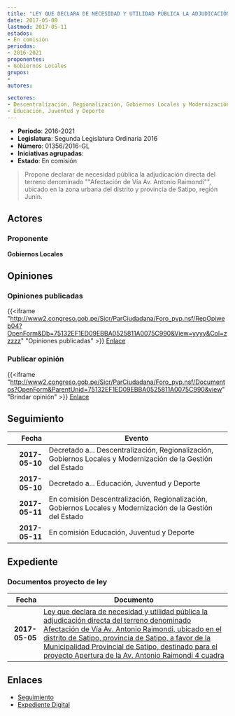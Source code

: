 ```yaml
---
title: "LEY QUE DECLARA DE NECESIDAD Y UTILIDAD PÚBLICA LA ADJUDICACIÓN DIRECTA DEL TERRENO DENOMINADO AFECTACIÓN DE VÍA AV. ANTONIO RAIMONDI UBICADO EN EL DISTRITO DE SATIPO, A FAVOR DE LA MUNICIPALIDAD PROVINCIA DE SATIPO, DESTINADO PARA EL PROYECTO APERTURA DE A AV. ANTONIO RAIMONDI"
date: 2017-05-08
lastmod: 2017-05-11
estados:
- En comisión
periodos:
- 2016-2021
proponentes:
- Gobiernos Locales
grupos:
- 
autores:

sectores:
- Descentralización, Regionalización, Gobiernos Locales y Modernización de la Gestión del Estado
- Educación, Juventud y Deporte
---
```

- **Periodo**: 2016-2021
- **Legislatura**: Segunda Legislatura Ordinaria 2016
- **Número**: 01356/2016-GL
- **Iniciativas agrupadas**: 
- **Estado**: En comisión

> Propone declarar de necesidad pública la adjudicación directa del terreno denominado ""Afectación de Vía Av. Antonio Raimondi"", ubicado en la zona urbana del distrito y provincia de Satipo, región Junín.


## Actores

### Proponente

**Gobiernos Locales**

## Opiniones

### Opiniones publicadas

{{<iframe "http://www2.congreso.gob.pe/Sicr/ParCiudadana/Foro_pvp.nsf/RepOpiweb04?OpenForm&Db=75132EF1ED09EBBA0525811A0075C990&View=yyyy&Col=zzzzz" "Opiniones publicadas" >}}
[Enlace](http://www2.congreso.gob.pe/Sicr/ParCiudadana/Foro_pvp.nsf/RepOpiweb04?OpenForm&Db=75132EF1ED09EBBA0525811A0075C990&View=yyyy&Col=zzzzz)

### Publicar opinión

{{<iframe "http://www2.congreso.gob.pe/Sicr/ParCiudadana/Foro_pvp.nsf/Documentos?OpenForm&ParentUnid=75132EF1ED09EBBA0525811A0075C990&view" "Brindar opinión" >}}
[Enlace](http://www2.congreso.gob.pe/Sicr/ParCiudadana/Foro_pvp.nsf/Documentos?OpenForm&ParentUnid=75132EF1ED09EBBA0525811A0075C990&view)


## Seguimiento

| Fecha | Evento |
|------:|--------|
| **2017-05-10** | Decretado a... Descentralización, Regionalización, Gobiernos Locales y Modernización de la Gestión del Estado |
| **2017-05-10** | Decretado a... Educación, Juventud y Deporte |
| **2017-05-11** | En comisión Descentralización, Regionalización, Gobiernos Locales y Modernización de la Gestión del Estado |
| **2017-05-11** | En comisión Educación, Juventud y Deporte |

## Expediente

### Documentos proyecto de ley

| Fecha | Documento |
|------:|-----------|
| **2017-05-05** | [Ley que declara de necesidad y utilidad pública la adjudicación directa del terreno denominado Afectación de Vía Av. Antonio Raimondi, ubicado en el distrito de Satipo, provincia de Satipo, a favor de la Municipalidad Provincial de Satipo, destinado para el proyecto Apertura de la Av. Antonio Raimondi 4 cuadra](http://www.leyes.congreso.gob.pe/Documentos/2016_2021/Proyectos_de_Ley_y_de_Resoluciones_Legislativas/PL0135620170505.pdf) |

## Enlaces

- [Seguimiento](http://www2.congreso.gob.pe/Sicr/TraDocEstProc/CLProLey2016.nsf/f7fff46988ca05b1052578e100829cc7/f3d64d49b17ddea00525811a007bd589?OpenDocument)
- [Expediente Digital](http://www2.congreso.gob.pe/Sicr/TraDocEstProc/CLProLey2016.nsf/f7fff46988ca05b1052578e100829cc7/f3d64d49b17ddea00525811a007bd589?OpenDocument&Click=05257FB7005EB655.eb71d0cf91d8294e05256cdf006b5706/$Body/0.1C6C)

